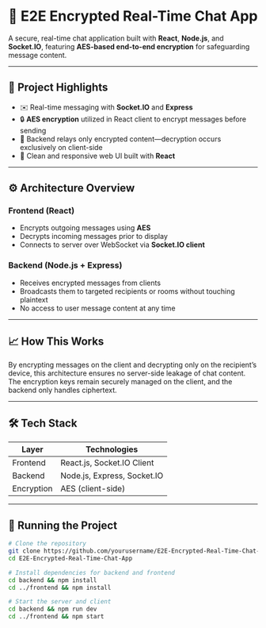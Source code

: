 # 🔐 E2E Encrypted Real-Time Chat App

A secure, real-time chat application built with **React**, **Node.js**, and **Socket.IO**, featuring **AES-based end-to-end encryption** for safeguarding message content.

---

## 📌 Project Highlights

- ✉️ Real-time messaging with **Socket.IO** and **Express**
- 🔒 **AES encryption** utilized in React client to encrypt messages before sending
- 📩 Backend relays only encrypted content—decryption occurs exclusively on client-side
- 💬 Clean and responsive web UI built with **React**

---

## ⚙️ Architecture Overview

### Frontend (React)

- Encrypts outgoing messages using **AES**
- Decrypts incoming messages prior to display
- Connects to server over WebSocket via **Socket.IO client**

### Backend (Node.js + Express)

- Receives encrypted messages from clients
- Broadcasts them to targeted recipients or rooms without touching plaintext
- No access to user message content at any time

---

## 📈 How This Works

By encrypting messages on the client and decrypting only on the recipient’s device, this architecture ensures no server-side leakage of chat content. The encryption keys remain securely managed on the client, and the backend only handles ciphertext.

---

## 🛠️ Tech Stack

| Layer        | Technologies               |
|--------------|----------------------------|
| Frontend     | React.js, Socket.IO Client |
| Backend      | Node.js, Express, Socket.IO|
| Encryption   | AES (client-side)          |

---

## 🚀 Running the Project

```bash
# Clone the repository
git clone https://github.com/yourusername/E2E-Encrypted-Real-Time-Chat-App.git
cd E2E-Encrypted-Real-Time-Chat-App

# Install dependencies for backend and frontend
cd backend && npm install
cd ../frontend && npm install

# Start the server and client
cd backend && npm run dev
cd ../frontend && npm start
